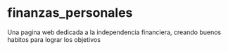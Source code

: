 # finanzas_personales
Una pagina web dedicada a la independencia financiera, creando buenos habitos para lograr los objetivos 
